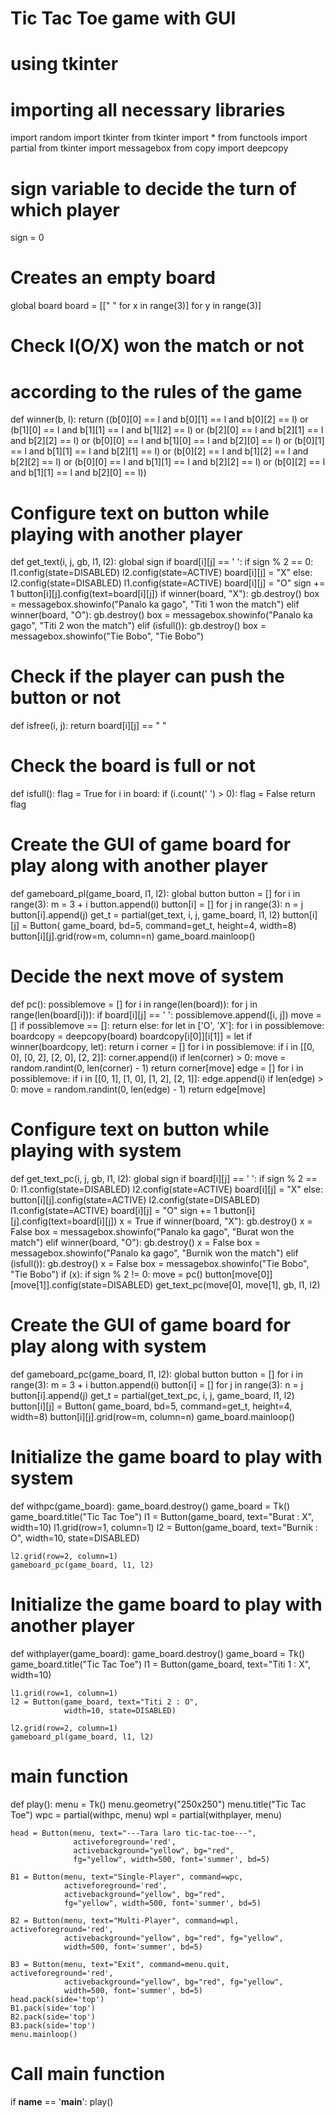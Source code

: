 # Tic Tac Toe game with GUI
# using tkinter

# importing all necessary libraries
import random
import tkinter
from tkinter import *
from functools import partial
from tkinter import messagebox
from copy import deepcopy

# sign variable to decide the turn of which player
sign = 0

# Creates an empty board
global board
board = [[" " for x in range(3)] for y in range(3)]


# Check l(O/X) won the match or not
# according to the rules of the game
def winner(b, l):
    return ((b[0][0] == l and b[0][1] == l and b[0][2] == l) or
            (b[1][0] == l and b[1][1] == l and b[1][2] == l) or
            (b[2][0] == l and b[2][1] == l and b[2][2] == l) or
            (b[0][0] == l and b[1][0] == l and b[2][0] == l) or
            (b[0][1] == l and b[1][1] == l and b[2][1] == l) or
            (b[0][2] == l and b[1][2] == l and b[2][2] == l) or
            (b[0][0] == l and b[1][1] == l and b[2][2] == l) or
            (b[0][2] == l and b[1][1] == l and b[2][0] == l))


# Configure text on button while playing with another player
def get_text(i, j, gb, l1, l2):
    global sign
    if board[i][j] == ' ':
        if sign % 2 == 0:
            l1.config(state=DISABLED)
            l2.config(state=ACTIVE)
            board[i][j] = "X"
        else:
            l2.config(state=DISABLED)
            l1.config(state=ACTIVE)
            board[i][j] = "O"
        sign += 1
        button[i][j].config(text=board[i][j])
    if winner(board, "X"):
        gb.destroy()
        box = messagebox.showinfo("Panalo ka gago", "Titi 1 won the match")
    elif winner(board, "O"):
        gb.destroy()
        box = messagebox.showinfo("Panalo ka gago", "Titi 2 won the match")
    elif (isfull()):
        gb.destroy()
        box = messagebox.showinfo("Tie Bobo", "Tie Bobo")


# Check if the player can push the button or not
def isfree(i, j):
    return board[i][j] == " "


# Check the board is full or not
def isfull():
    flag = True
    for i in board:
        if (i.count(' ') > 0):
            flag = False
    return flag


# Create the GUI of game board for play along with another player
def gameboard_pl(game_board, l1, l2):
    global button
    button = []
    for i in range(3):
        m = 3 + i
        button.append(i)
        button[i] = []
        for j in range(3):
            n = j
            button[i].append(j)
            get_t = partial(get_text, i, j, game_board, l1, l2)
            button[i][j] = Button(
                game_board, bd=5, command=get_t, height=4, width=8)
            button[i][j].grid(row=m, column=n)
    game_board.mainloop()


# Decide the next move of system
def pc():
    possiblemove = []
    for i in range(len(board)):
        for j in range(len(board[i])):
            if board[i][j] == ' ':
                possiblemove.append([i, j])
    move = []
    if possiblemove == []:
        return
    else:
        for let in ['O', 'X']:
            for i in possiblemove:
                boardcopy = deepcopy(board)
                boardcopy[i[0]][i[1]] = let
                if winner(boardcopy, let):
                    return i
        corner = []
        for i in possiblemove:
            if i in [[0, 0], [0, 2], [2, 0], [2, 2]]:
                corner.append(i)
        if len(corner) > 0:
            move = random.randint(0, len(corner) - 1)
            return corner[move]
        edge = []
        for i in possiblemove:
            if i in [[0, 1], [1, 0], [1, 2], [2, 1]]:
                edge.append(i)
        if len(edge) > 0:
            move = random.randint(0, len(edge) - 1)
            return edge[move]


# Configure text on button while playing with system
def get_text_pc(i, j, gb, l1, l2):
    global sign
    if board[i][j] == ' ':
        if sign % 2 == 0:
            l1.config(state=DISABLED)
            l2.config(state=ACTIVE)
            board[i][j] = "X"
        else:
            button[i][j].config(state=ACTIVE)
            l2.config(state=DISABLED)
            l1.config(state=ACTIVE)
            board[i][j] = "O"
        sign += 1
        button[i][j].config(text=board[i][j])
    x = True
    if winner(board, "X"):
        gb.destroy()
        x = False
        box = messagebox.showinfo("Panalo ka gago", "Burat won the match")
    elif winner(board, "O"):
        gb.destroy()
        x = False
        box = messagebox.showinfo("Panalo ka gago", "Burnik won the match")
    elif (isfull()):
        gb.destroy()
        x = False
        box = messagebox.showinfo("Tie Bobo", "Tie Bobo")
    if (x):
        if sign % 2 != 0:
            move = pc()
            button[move[0]][move[1]].config(state=DISABLED)
            get_text_pc(move[0], move[1], gb, l1, l2)


# Create the GUI of game board for play along with system
def gameboard_pc(game_board, l1, l2):
    global button
    button = []
    for i in range(3):
        m = 3 + i
        button.append(i)
        button[i] = []
        for j in range(3):
            n = j
            button[i].append(j)
            get_t = partial(get_text_pc, i, j, game_board, l1, l2)
            button[i][j] = Button(
                game_board, bd=5, command=get_t, height=4, width=8)
            button[i][j].grid(row=m, column=n)
    game_board.mainloop()


# Initialize the game board to play with system
def withpc(game_board):
    game_board.destroy()
    game_board = Tk()
    game_board.title("Tic Tac Toe")
    l1 = Button(game_board, text="Burat : X", width=10)
    l1.grid(row=1, column=1)
    l2 = Button(game_board, text="Burnik : O",
                width=10, state=DISABLED)

    l2.grid(row=2, column=1)
    gameboard_pc(game_board, l1, l2)


# Initialize the game board to play with another player
def withplayer(game_board):
    game_board.destroy()
    game_board = Tk()
    game_board.title("Tic Tac Toe")
    l1 = Button(game_board, text="Titi 1 : X", width=10)

    l1.grid(row=1, column=1)
    l2 = Button(game_board, text="Titi 2 : O",
                width=10, state=DISABLED)

    l2.grid(row=2, column=1)
    gameboard_pl(game_board, l1, l2)


# main function
def play():
    menu = Tk()
    menu.geometry("250x250")
    menu.title("Tic Tac Toe")
    wpc = partial(withpc, menu)
    wpl = partial(withplayer, menu)

    head = Button(menu, text="---Tara laro tic-tac-toe---",
                  activeforeground='red',
                  activebackground="yellow", bg="red",
                  fg="yellow", width=500, font='summer', bd=5)

    B1 = Button(menu, text="Single-Player", command=wpc,
                activeforeground='red',
                activebackground="yellow", bg="red",
                fg="yellow", width=500, font='summer', bd=5)

    B2 = Button(menu, text="Multi-Player", command=wpl, activeforeground='red',
                activebackground="yellow", bg="red", fg="yellow",
                width=500, font='summer', bd=5)

    B3 = Button(menu, text="Exit", command=menu.quit, activeforeground='red',
                activebackground="yellow", bg="red", fg="yellow",
                width=500, font='summer', bd=5)
    head.pack(side='top')
    B1.pack(side='top')
    B2.pack(side='top')
    B3.pack(side='top')
    menu.mainloop()


# Call main function
if __name__ == '__main__':
    play()
